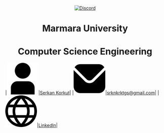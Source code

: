 <div align="center" >
    <a href="https://www.marmara.edu.tr" target="blank"><img align="center" alt="Discord" src="https://logos-download.com/wp-content/uploads/2021/01/Marmara_Universitesi_Logo.png" height="400"/></a>
    
  <br>
    
# **Marmara University**
# **Computer Science Engineering**   
</div>
<div>
    |<img src="/icons/user.png" width="100">|<a href="https://github.com/serkankorkut17/">Serkan Korkut</a>|
    |<img src="/icons/mail.png" width="100">|<a href="srknkrktgs@gmail.com">srknkrktgs@gmail.com</a>|
    |<img src="/icons/link.png" width="100">|<a href="https://www.linkedin.com/in/serkankorkut17/">LinkedIn</a>|
</div>
